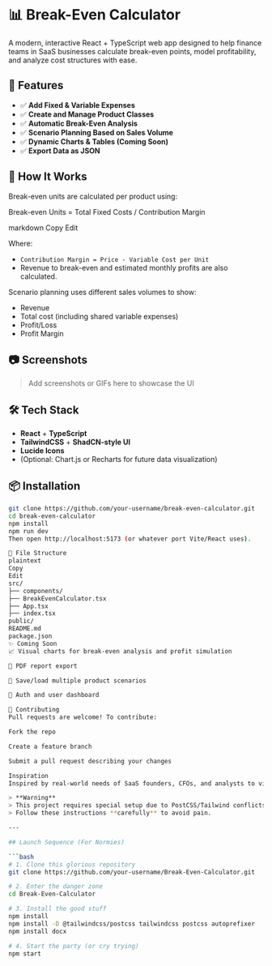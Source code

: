 # 📊 Break-Even Calculator

A modern, interactive React + TypeScript web app designed to help finance teams in SaaS businesses calculate break-even points, model profitability, and analyze cost structures with ease.

## 🚀 Features

- ✅ **Add Fixed & Variable Expenses**
- ✅ **Create and Manage Product Classes**
- ✅ **Automatic Break-Even Analysis**
- ✅ **Scenario Planning Based on Sales Volume**
- ✅ **Dynamic Charts & Tables (Coming Soon)**
- ✅ **Export Data as JSON**

## 📐 How It Works

Break-even units are calculated per product using:

Break-even Units = Total Fixed Costs / Contribution Margin

markdown
Copy
Edit

Where:

- `Contribution Margin = Price - Variable Cost per Unit`
- Revenue to break-even and estimated monthly profits are also calculated.

Scenario planning uses different sales volumes to show:
- Revenue
- Total cost (including shared variable expenses)
- Profit/Loss
- Profit Margin

## 📷 Screenshots

> Add screenshots or GIFs here to showcase the UI

## 🛠️ Tech Stack

- **React** + **TypeScript**
- **TailwindCSS** + **ShadCN-style UI**
- **Lucide Icons**
- (Optional: Chart.js or Recharts for future data visualization)

## 📦 Installation

```bash
git clone https://github.com/your-username/break-even-calculator.git
cd break-even-calculator
npm install
npm run dev
Then open http://localhost:5173 (or whatever port Vite/React uses).

📁 File Structure
plaintext
Copy
Edit
src/
├── components/
├── BreakEvenCalculator.tsx
├── App.tsx
├── index.tsx
public/
README.md
package.json
✨ Coming Soon
📈 Visual charts for break-even analysis and profit simulation

📄 PDF report export

🔁 Save/load multiple product scenarios

🔐 Auth and user dashboard

🤝 Contributing
Pull requests are welcome! To contribute:

Fork the repo

Create a feature branch

Submit a pull request describing your changes

Inspiration
Inspired by real-world needs of SaaS founders, CFOs, and analysts to visualize when their product turns profitable — and how pricing, cost control, or sales volume impacts that journey.

> **Warning**  
> This project requires special setup due to PostCSS/Tailwind conflicts.  
> Follow these instructions **carefully** to avoid pain.

---

## Launch Sequence (For Normies)

```bash
# 1. Clone this glorious repository
git clone https://github.com/your-username/Break-Even-Calculator.git

# 2. Enter the danger zone
cd Break-Even-Calculator

# 3. Install the good stuff
npm install
npm install -D @tailwindcss/postcss tailwindcss postcss autoprefixer
npm install docx

# 4. Start the party (or cry trying)
npm start

